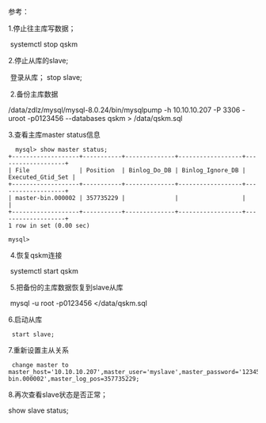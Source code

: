 参考：

 1.停止往主库写数据；

​      systemctl stop qskm

   2.停止从库的slave;

​    登录从库；	stop slave;



​    2.备份主库数据

/data/zdlz/mysql/mysql-8.0.24/bin/mysqlpump -h 10.10.10.207 -P 3306 -uroot -p0123456 --databases qskm > /data/qskm.sql

   3.查看主库master status信息

```
  mysql> show master status;
+-------------------+-----------+--------------+------------------+-------------------+
| File              | Position  | Binlog_Do_DB | Binlog_Ignore_DB | Executed_Gtid_Set |
+-------------------+-----------+--------------+------------------+-------------------+
| master-bin.000002 | 357735229 |              |                  |                   |
+-------------------+-----------+--------------+------------------+-------------------+
1 row in set (0.00 sec)

mysql>
```

​    4.恢复qskm连接

​      systemctl start qskm



​    5.把备份的主库数据恢复到slave从库 

​    mysql -u root -p0123456  </data/qskm.sql

  

   6.启动从库 

```
 start slave;
```



   7.重新设置主从关系

```
 change master to master_host='10.10.10.207',master_user='myslave',master_password='123456',master_log_file='master-bin.000002',master_log_pos=357735229;   
```

 8.再次查看slave状态是否正常；

show  slave status;

